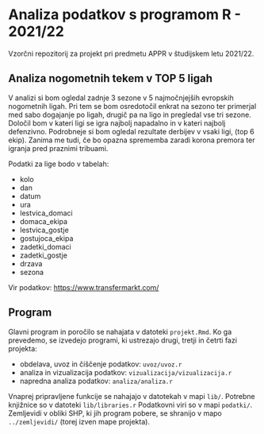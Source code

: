 # Analiza podatkov s programom R - 2021/22

Vzorčni repozitorij za projekt pri predmetu APPR v študijskem letu 2021/22. 

## Analiza nogometnih tekem v TOP 5 ligah

V analizi si bom ogledal zadnje 3 sezone v 5 najmočnjejših evropskih nogometnih ligah. Pri tem se bom osredotočil enkrat na sezono ter primerjal med sabo dogajanje po ligah, drugič pa na ligo in pregledal vse tri sezone. Določil bom v kateri ligi se igra najbolj napadalno in v kateri najbolj defenzivno. Podrobneje si bom ogledal rezultate derbijev v vsaki ligi, (top 6 ekip). Zanima me tudi, če bo opazna sprememba zaradi korona premora ter igranja pred praznimi tribuami. 


Podatki za lige bodo v tabelah:
- kolo
- dan
- datum
- ura
- lestvica_domaci
- domaca_ekipa
- lestvica_gostje
- gostujoca_ekipa
- zadetki_domaci
- zadetki_gostje
- drzava
- sezona

Vir podatkov: https://www.transfermarkt.com/


## Program

Glavni program in poročilo se nahajata v datoteki `projekt.Rmd`.
Ko ga prevedemo, se izvedejo programi, ki ustrezajo drugi, tretji in četrti fazi projekta:

* obdelava, uvoz in čiščenje podatkov: `uvoz/uvoz.r`
* analiza in vizualizacija podatkov: `vizualizacija/vizualizacija.r`
* napredna analiza podatkov: `analiza/analiza.r`

Vnaprej pripravljene funkcije se nahajajo v datotekah v mapi `lib/`.
Potrebne knjižnice so v datoteki `lib/libraries.r`
Podatkovni viri so v mapi `podatki/`.
Zemljevidi v obliki SHP, ki jih program pobere,
se shranijo v mapo `../zemljevidi/` (torej izven mape projekta).
